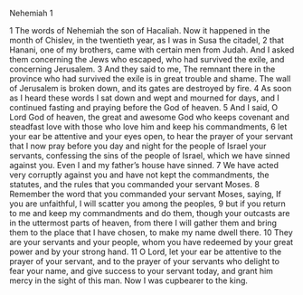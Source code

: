 Nehemiah 1

1	The words of Nehemiah the son of Hacaliah. Now it happened in the month of Chislev, in the twentieth year, as I was in Susa the citadel,
2	that Hanani, one of my brothers, came with certain men from Judah. And I asked them concerning the Jews who escaped, who had survived the exile, and concerning Jerusalem.
3	And they said to me, The remnant there in the province who had survived the exile is in great trouble and shame. The wall of Jerusalem is broken down, and its gates are destroyed by fire.
4	As soon as I heard these words I sat down and wept and mourned for days, and I continued fasting and praying before the God of heaven.
5	And I said, O Lord God of heaven, the great and awesome God who keeps covenant and steadfast love with those who love him and keep his commandments,
6	let your ear be attentive and your eyes open, to hear the prayer of your servant that I now pray before you day and night for the people of Israel your servants, confessing the sins of the people of Israel, which we have sinned against you. Even I and my father’s house have sinned.
7	We have acted very corruptly against you and have not kept the commandments, the statutes, and the rules that you commanded your servant Moses.
8	Remember the word that you commanded your servant Moses, saying, If you are unfaithful, I will scatter you among the peoples,
9	but if you return to me and keep my commandments and do them, though your outcasts are in the uttermost parts of heaven, from there I will gather them and bring them to the place that I have chosen, to make my name dwell there.
10	They are your servants and your people, whom you have redeemed by your great power and by your strong hand.
11	O Lord, let your ear be attentive to the prayer of your servant, and to the prayer of your servants who delight to fear your name, and give success to your servant today, and grant him mercy in the sight of this man. Now I was cupbearer to the king.

